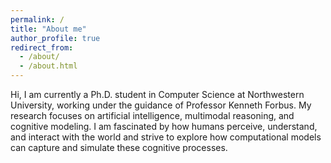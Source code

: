 ```yaml
---
permalink: /
title: "About me"
author_profile: true
redirect_from: 
  - /about/
  - /about.html
---
```


Hi, I am currently a Ph.D. student in Computer Science at Northwestern University, working under the guidance of Professor Kenneth Forbus. My research focuses on artificial intelligence, multimodal reasoning, and cognitive modeling. I am fascinated by how humans perceive, understand, and interact with the world and strive to explore how computational models can capture and simulate these cognitive processes.
